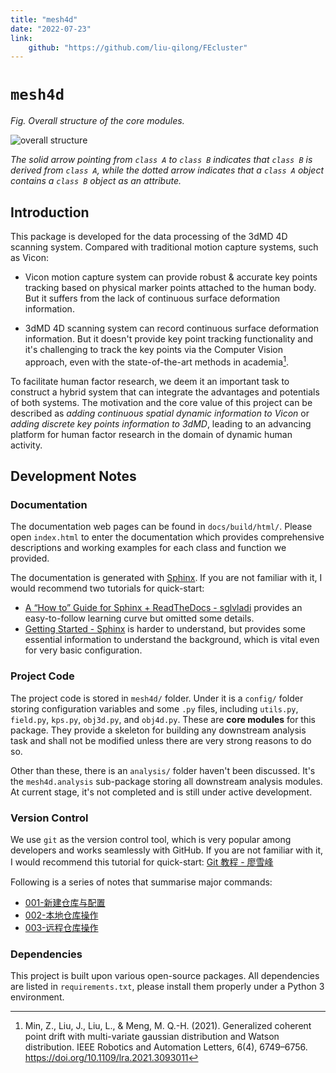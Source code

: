 ```yaml
---
title: "mesh4d"
date: "2022-07-23"
link:
    github: "https://github.com/liu-qilong/FEcluster"
---
```


# `mesh4d`

_Fig. Overall structure of the core modules._

![overall structure](https://github.com/TOB-KNPOB/Ultra-Motion-Capture/blob/main/docs/source/figures/overall_structure.png?raw=true)

_The solid arrow pointing from `class A` to `class B` indicates that `class B` is derived from `class A`, while the dotted arrow indicates that a `class A` object contains a `class B` object as an attribute._

## Introduction

This package is developed for the data processing of the 3dMD 4D scanning system. Compared with traditional motion capture systems, such as Vicon:

- Vicon motion capture system can provide robust & accurate key points tracking based on physical marker points attached to the human body. But it suffers from the lack of continuous surface deformation information.

- 3dMD 4D scanning system can record continuous surface deformation information. But it doesn't provide key point tracking functionality and it's challenging to track the key points via the Computer Vision approach, even with the state-of-the-art methods in academia[^Min_Z_2021].

[^Min_Z_2021]: Min, Z., Liu, J., Liu, L., & Meng, M. Q.-H. (2021). Generalized coherent point drift with multi-variate gaussian distribution and Watson distribution. IEEE Robotics and Automation Letters, 6(4), 6749–6756. https://doi.org/10.1109/lra.2021.3093011

To facilitate human factor research, we deem it an important task to construct a hybrid system that can integrate the advantages and potentials of both systems. The motivation and the core value of this project can be described as *adding continuous spatial dynamic information to Vicon* or *adding discrete key points information to 3dMD*, leading to an advancing platform for human factor research in the domain of dynamic human activity.

## Development Notes

### Documentation

The documentation web pages can be found in `docs/build/html/`. Please open `index.html` to enter the documentation which provides comprehensive descriptions and working examples for each class and function we provided.

The documentation is generated with [Sphinx](https://www.sphinx-doc.org/en/master/index.html). If you are not familiar with it, I would recommend two tutorials for quick-start:

- [A “How to” Guide for Sphinx + ReadTheDocs - sglvladi](https://sphinx-rtd-tutorial.readthedocs.io/en/latest/) provides an easy-to-follow learning curve but omitted some details.
- [Getting Started - Sphinx](https://www.sphinx-doc.org/en/master/usage/quickstart.html) is harder to understand, but provides some essential information to understand the background, which is vital even for very basic configuration.

### Project Code

The project code is stored in `mesh4d/` folder. Under it is a `config/` folder storing configuration variables and some `.py` files, including `utils.py`, `field.py`, `kps.py`, `obj3d.py`, and `obj4d.py`. These are **core modules** for this package. They provide a skeleton for building any downstream analysis task and shall not be modified unless there are very strong reasons to do so.

Other than these, there is an `analysis/` folder haven't been discussed. It's the `mesh4d.analysis` sub-package storing all downstream analysis modules. At current stage, it's not completed and is still under active development.

### Version Control

We use `git` as the version control tool, which is very popular among developers and works seamlessly with GitHub. If you are not familiar with it, I would recommend this tutorial for quick-start: [Git 教程 - 廖雪峰](https://www.liaoxuefeng.com/wiki/896043488029600)

Following is a series of notes that summarise major commands:

- [001-新建仓库与配置](https://dynalist.io/d/98jG0ek7Inu6QtMoBTjP4vj6)
- [002-本地仓库操作](https://dynalist.io/d/4L3UM0yhrYAriHjoQTptEMBk)
- [003-远程仓库操作](https://dynalist.io/d/0NozPTssxkVC8aVebCbNmBkR)

### Dependencies

This project is built upon various open-source packages. All dependencies are listed in `requirements.txt`, please install them properly under a Python 3 environment.
